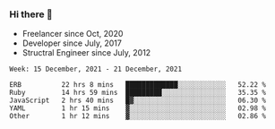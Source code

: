### Hi there 👋

- Freelancer since Oct, 2020
- Developer since July, 2017
- Structral Engineer since July, 2012

<!--START_SECTION:waka-->
```text
Week: 15 December, 2021 - 21 December, 2021

ERB          22 hrs 8 mins   █████████████░░░░░░░░░░░░   52.22 % 
Ruby         14 hrs 59 mins  █████████░░░░░░░░░░░░░░░░   35.35 % 
JavaScript   2 hrs 40 mins   █▓░░░░░░░░░░░░░░░░░░░░░░░   06.30 % 
YAML         1 hr 15 mins    ▓░░░░░░░░░░░░░░░░░░░░░░░░   02.98 % 
Other        1 hr 12 mins    ▓░░░░░░░░░░░░░░░░░░░░░░░░   02.86 % 
```
<!--END_SECTION:waka-->
